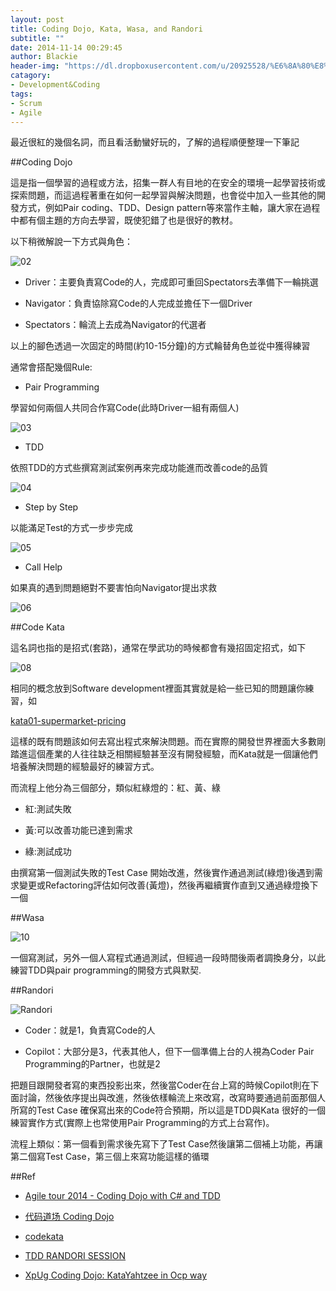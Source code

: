 ```yaml
---
layout: post
title: Coding Dojo, Kata, Wasa, and Randori
subtitle: ""
date: 2014-11-14 00:29:45
author: Blackie
header-img: "https://dl.dropboxusercontent.com/u/20925528/%E6%8A%80%E8%A1%93Blog/blogs/20141114/01.png"
catagory:
- Development&Coding
tags: 
- Scrum
- Agile
---
```


最近很紅的幾個名詞，而且看活動蠻好玩的，了解的過程順便整理一下筆記

<!-- More -->

##Coding Dojo

這是指一個學習的過程或方法，招集一群人有目地的在安全的環境一起學習技術或探索問題，而這過程著重在如何一起學習與解決問題，也會從中加入一些其他的開發方式，例如Pair coding、TDD、Design pattern等來當作主軸，讓大家在過程中都有個主題的方向去學習，既使犯錯了也是很好的教材。

以下稍微解說一下方式與角色：

![02](https://dl.dropboxusercontent.com/u/20925528/%E6%8A%80%E8%A1%93Blog/blogs/20141114/02.png)

- Driver：主要負責寫Code的人，完成即可重回Spectators去準備下一輪挑選

- Navigator：負責協除寫Code的人完成並擔任下一個Driver

- Spectators：輪流上去成為Navigator的代選者

以上的腳色透過一次固定的時間(約10-15分鐘)的方式輪替角色並從中獲得練習

通常會搭配幾個Rule:

- Pair Programming

學習如何兩個人共同合作寫Code(此時Driver一組有兩個人)

![03](https://dl.dropboxusercontent.com/u/20925528/%E6%8A%80%E8%A1%93Blog/blogs/20141114/03.jpg)

- TDD

依照TDD的方式些撰寫測試案例再來完成功能進而改善code的品質

![04](https://dl.dropboxusercontent.com/u/20925528/%E6%8A%80%E8%A1%93Blog/blogs/20141114/04.gif)

- Step by Step

以能滿足Test的方式一步步完成

![05](https://dl.dropboxusercontent.com/u/20925528/%E6%8A%80%E8%A1%93Blog/blogs/20141114/05.PNG)

- Call Help

如果真的遇到問題絕對不要害怕向Navigator提出求救

![06](https://dl.dropboxusercontent.com/u/20925528/%E6%8A%80%E8%A1%93Blog/blogs/20141114/06.JPG)

##Code Kata

這名詞也指的是招式(套路)，通常在學武功的時候都會有幾招固定招式，如下

![08](https://dl.dropboxusercontent.com/u/20925528/%E6%8A%80%E8%A1%93Blog/blogs/20141114/08.JPG)

相同的概念放到Software development裡面其實就是給一些已知的問題讓你練習，如

[kata01-supermarket-pricing](http://codekata.com/kata/kata01-supermarket-pricing/)

這樣的既有問題該如何去寫出程式來解決問題。而在實際的開發世界裡面大多數剛踏進這個產業的人往往缺乏相關經驗甚至沒有開發經驗，而Kata就是一個讓他們培養解決問題的經驗最好的練習方式。

而流程上他分為三個部分，類似紅綠燈的：紅、黃、綠

- 紅:測試失敗

- 黃:可以改善功能已達到需求

- 綠:測試成功

由撰寫第一個測試失敗的Test Case 開始改進，然後實作通過測試(綠燈)後遇到需求變更或Refactoring評估如何改善(黃燈)，然後再繼續實作直到又通過綠燈換下一個

##Wasa

![10](https://dl.dropboxusercontent.com/u/20925528/%E6%8A%80%E8%A1%93Blog/blogs/20141114/10.JPG)

一個寫測試，另外一個人寫程式通過測試，但經過一段時間後兩者調換身分，以此練習TDD與pair programming的開發方式與默契.

##Randori

![Randori](https://dl.dropboxusercontent.com/u/20925528/%E6%8A%80%E8%A1%93Blog/blogs/20141114/xpug-coding-dojo-katayahtzee-in-ocp-way-4-728.jpg)

- Coder：就是1，負責寫Code的人

- Copilot：大部分是3，代表其他人，但下一個準備上台的人視為Coder Pair Programming的Partner，也就是2

把題目跟開發者寫的東西投影出來，然後當Coder在台上寫的時候Copilot則在下面討論，然後依序提出與改進，然後依樣輪流上來改寫，改寫時要通過前面那個人所寫的Test Case 確保寫出來的Code符合預期，所以這是TDD與Kata 很好的一個練習實作方式(實際上也常使用Pair Programming的方式上台寫作)。

流程上類似：第一個看到需求後先寫下了Test Case然後讓第二個補上功能，再讓第二個寫Test Case，第三個上來寫功能這樣的循環

##Ref

- [Agile tour 2014 - Coding Dojo with C# and TDD](http://www.slideshare.net/AgileCommunity/agile-tour-2014-dojo-with-c-sharp-pdf)

- [代码道场 Coding Dojo](http://www.danielteng.com/2011/03/15/coding-doj/)

- [codekata](http://codekata.com/)

- [TDD RANDORI SESSION](http://agilepainrelief.com/notesfromatooluser/2008/10/tdd-randori-session.html#.VGTwKZCUccs)

- [XpUg Coding Dojo: KataYahtzee in Ocp way](http://www.slideshare.net/giordano/xpug-coding-dojo-katayahtzee-in-ocp-way)